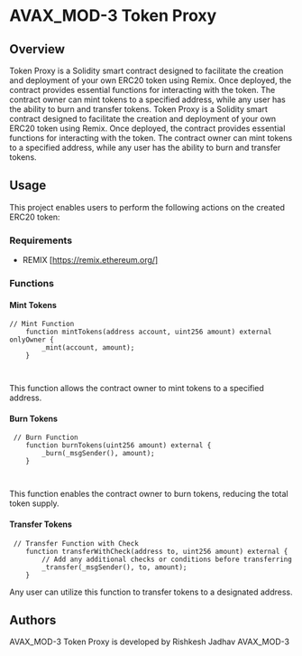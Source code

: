 # AVAX_MOD-3 Token Proxy

## Overview

 Token Proxy is a Solidity smart contract designed to facilitate the creation and deployment of your own ERC20 token using Remix. Once deployed, the contract provides essential functions for interacting with the token. The contract owner can mint tokens to a specified address, while any user has the ability to burn and transfer tokens. Token Proxy is a Solidity smart contract designed to facilitate the creation and deployment of your own ERC20 token using Remix. Once deployed, the contract provides essential functions for interacting with the token. The contract owner can mint tokens to a specified address, while any user has the ability to burn and transfer tokens.

## Usage

This project enables users to perform the following actions on the created ERC20 token:

### Requirements

- REMIX [https://remix.ethereum.org/]

### Functions

#### Mint Tokens
```solidity
// Mint Function 
    function mintTokens(address account, uint256 amount) external onlyOwner {
        _mint(account, amount);
    }

   
```
This function allows the contract owner to mint tokens to a specified address.

#### Burn Tokens
```solidity
 // Burn Function 
    function burnTokens(uint256 amount) external {
        _burn(_msgSender(), amount);
    }

   
```
This function enables the contract owner to burn tokens, reducing the total token supply.

#### Transfer Tokens
```solidity
 // Transfer Function with Check 
    function transferWithCheck(address to, uint256 amount) external {
        // Add any additional checks or conditions before transferring
        _transfer(_msgSender(), to, amount);
    }
```
Any user can utilize this function to transfer tokens to a designated address.

## Authors

AVAX_MOD-3 Token Proxy is developed by Rishkesh Jadhav AVAX_MOD-3
